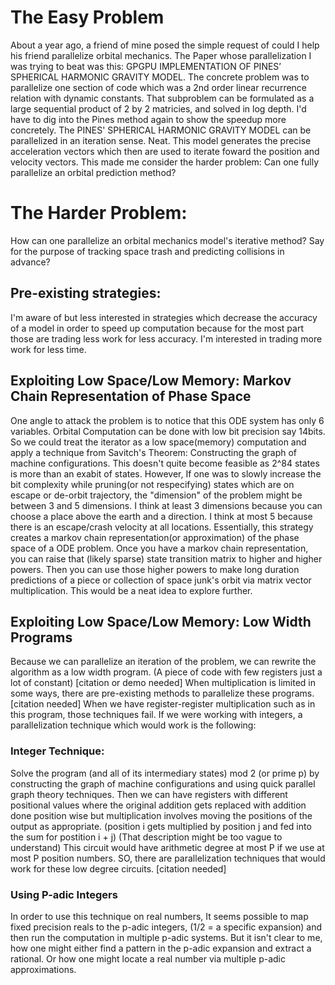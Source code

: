 # The Easy Problem
About a year ago, a friend of mine posed the simple request of could I help his friend parallelize orbital mechanics.
The Paper whose parallelization I was trying to beat was this: GPGPU IMPLEMENTATION OF PINES’ SPHERICAL HARMONIC GRAVITY MODEL.
The concrete problem was to parallelize one section of code which was a 2nd order linear recurrence relation with dynamic constants.
That subproblem can be formulated as a large sequential product of 2 by 2 matricies, and solved in log depth.
I'd have to dig into the Pines method again to show the speedup more concretely.
The PINES' SPHERICAL HARMONIC GRAVITY MODEL can be parallelized in an iteration sense. Neat.
This model generates the precise acceleration vectors which then are used to iterate foward the position and velocity vectors.
This made me consider the harder problem: Can one fully parallelize an orbital prediction method?

# The Harder Problem:
How can one parallelize an orbital mechanics model's iterative method?
Say for the purpose of tracking space trash and predicting collisions in advance?

## Pre-existing strategies:
I'm aware of but less interested in strategies which decrease the accuracy of a model in order to speed up computation because for the most part those are trading less work for less accuracy.
I'm interested in trading more work for less time.

## Exploiting Low Space/Low Memory: Markov Chain Representation of Phase Space
One angle to attack the problem is to notice that this ODE system has only 6 variables. Orbital Computation can be done with low bit precision say 14bits.
So we could treat the iterator as a low space(memory) computation and apply a technique from Savitch's Theorem: Constructing the graph of machine configurations.
This doesn't quite become feasible as 2^84 states is more than an exabit of states.
However, If one was to slowly increase the bit complexity while pruning(or not respecifying) states which are on escape or de-orbit trajectory, the "dimension" of the problem might be between 3 and 5 dimensions.
I think at least 3 dimensions because you can choose a place above the earth and a direction.
I think at most 5 because there is an escape/crash velocity at all locations.
Essentially, this strategy creates a markov chain representation(or approximation) of the phase space of a ODE problem.
Once you have a markov chain representation, you can raise that (likely sparse) state transition matrix to higher and higher powers. 
Then you can use those higher powers to make long duration predictions of a piece or collection of space junk's orbit via matrix vector multiplication.
This would be a neat idea to explore further.

## Exploiting Low Space/Low Memory: Low Width Programs
Because we can parallelize an iteration of the problem, we can rewrite the algorithm as a low width program. (A piece of code with few registers just a lot of constant)
[citation or demo needed]
When multiplication is limited in some ways, there are pre-existing methods to parallelize these programs. [citation needed]
When we have register-register multiplication such as in this program, those techniques fail.
If we were working with integers, a parallelization technique which would work is the following:
### Integer Technique:
Solve the program (and all of its intermediary states) mod 2 (or prime p)
by constructing the graph of machine configurations and using quick parallel graph theory techniques.
Then we can have registers with different positional values where the original addition gets replaced with addition done position wise but multiplication involves moving the positions of the output as appropriate.
(position i gets multiplied by position j and fed into the sum for postition i + j)
(That description might be too vague to understand)
This circuit would have arithmetic degree at most P if we use at most P position numbers.
SO, there are parallelization techniques that would work for these low degree circuits. [citation needed]
### Using P-adic Integers
In order to use this technique on real numbers, 
It seems possible to map fixed precision reals to the p-adic integers, (1/2 = a specific expansion)
and then run the computation in multiple p-adic systems. 
But it isn't clear to me, how one might either find a pattern in the p-adic expansion and extract a rational.
Or how one might locate a real number via multiple p-adic approximations.
